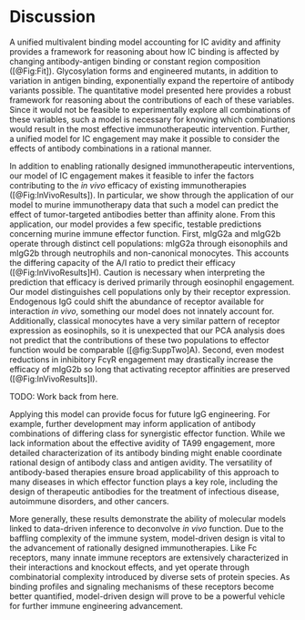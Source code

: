 # Discussion

A unified multivalent binding model accounting for IC avidity and affinity provides a framework for reasoning about how IC binding is affected by changing antibody-antigen binding or constant region composition ([@Fig:Fit]). Glycosylation forms and engineered mutants, in addition to variation in antigen binding, exponentially expand the repertoire of antibody variants possible. The quantitative model presented here provides a robust framework for reasoning about the contributions of each of these variables. Since it would not be feasible to experimentally explore all combinations of these variables, such a model is necessary for knowing which combinations would result in the most effective immunotherapeutic intervention. Further, a unified model for IC engagement may make it possible to consider the effects of antibody combinations in a rational manner.

In addition to enabling rationally designed immunotherapeutic interventions, our model of IC engagement makes it feasible to infer the factors contributing to the *in vivo* efficacy of existing immunotherapies ([@Fig:InVivoResults]). In particular, we show through the application of our model to murine immunotherapy data that such a model can predict the effect of tumor-targeted antibodies better than affinity alone. From this application, our model provides a few specific, testable predictions concerning murine immune effector function. First, mIgG2a and mIgG2b operate through distinct cell populations: mIgG2a through eisonophils and mIgG2b through neutrophils and non-canonical monocytes. This accounts the differing capacity of the A/I ratio to predict their efficacy ([@Fig:InVivoResults]H). Caution is necessary when interpreting the prediction that efficacy is derived primarily through eosinophil engagement. Our model distinguishes cell populations only by their receptor expression. Endogenous IgG could shift the abundance of receptor available for interaction *in vivo*, something our model does not innately account for. Additionally, classical monocytes have a very similar pattern of receptor expression as eosinophils, so it is unexpected that our PCA analysis does not predict that the contributions of these two populations to effector function would be comparable ([@fig:SuppTwo]A). Second, even modest reductions in inhibitory FcγR engagement may drastically increase the efficacy of mIgG2b so long that activating receptor affinities are preserved ([@Fig:InVivoResults]I).

TODO: Work back from here.

Applying this model can provide focus for future IgG engineering. For example, further development may inform application of antibody combinations of differing class for synergistic effector function. While we lack information about the effective avidity of TA99 engagement, more detailed characterization of its antibody binding might enable coordinate rational design of antibody class and antigen avidity. The versatility of antibody-based therapies ensure broad applicability of this approach to many diseases in which effector function plays a key role, including the design of therapeutic antibodies for the treatment of infectious disease, autoimmune disorders, and other cancers. 

More generally, these results demonstrate the ability of molecular models linked to data-driven inference to deconvolve *in vivo* function. Due to the baffling complexity of the immune system, model-driven design is vital to the advancement of rationally designed immunotherapies. Like Fc receptors, many innate immune receptors are extensively characterized in their interactions and knockout effects, and yet operate through combinatorial complexity introduced by diverse sets of protein species. As binding profiles and signaling mechanisms of these receptors become better quantified, model-driven design will prove to be a powerful vehicle for further immune engineering advancement.
